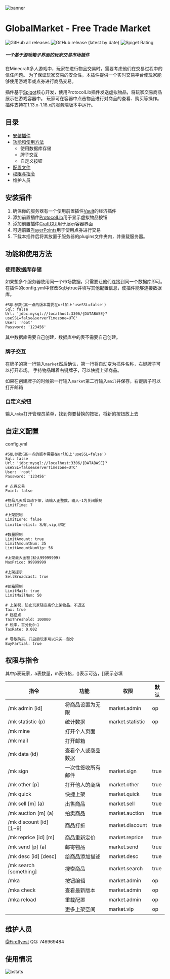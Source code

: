 ![banner](https://attachment.mcbbs.net/data/myattachment/forum/202208/01/095315xb0ciuzks5cgb0i5.png)
# GlobalMarket - Free Trade Market
![GitHub all releases](https://img.shields.io/github/downloads/Fireflyest/GlobalMarket/total?style=flat-square)
![GitHub release (latest by date)](https://img.shields.io/github/downloads/Fireflyest/GlobalMarket/latest/total?style=flat-square)
![Spiget Rating](https://img.shields.io/spiget/rating/103933?style=flat-square)
##### 一个基于游戏箱子界面的玩家交易市场插件
在Minecraft多人游戏中，玩家在进行物品交易时，需要考虑他们在交易过程中的信任问题。
为了保证玩家交易的安全性，本插件提供一个实时交易平台使玩家能够使用游戏币或点券进行商品交易。

插件基于[Spigot](https://www.spigotmc.org/)核心开发，使用ProtocolLib插件发送虚拟物品，将玩家交易商品展示在游戏容器中。
玩家可在容器中点击物品进行对商品的查看、购买等操作。
插件支持在1.13.x-1.18.x的服务端版本中运行。

## 目录
* [安装插件](#安装插件)
* [功能和使用方法](#功能和使用方法)
  * 使用数据库存储
  * 牌子交互
  * 自定义按钮
* [配置文件](#自定义配置)
* [权限与指令](#权限与指令)
* 维护人员

## 安装插件
1. 确保你的服务器有一个使用前置插件[Vault](https://www.spigotmc.org/resources/vault.34315/)的经济插件
2. 添加前置插件[ProtocolLib](https://www.spigotmc.org/resources/protocollib.1997/)用于显示虚拟物品按钮
3. 添加前置插件[CraftGUI](https://github.com/Fireflyest/CraftGUI)用于展示容器界面
4. 可选前置[PlayerPoints](https://www.spigotmc.org/resources/playerpoints.80745/)用于使用点券进行交易
5. 下载本插件后将其放置于服务器的plugins文件夹内，并重载服务器。

## 功能和使用方法
### 使用数据库存储
如果想多个服务器使用同一个市场数据，只需要让他们连接到同一个数据库即可。
在插件的config.yml中修改Sql为true并填写其他配置信息，使插件能够连接数据库。
```
#SQL参数(高一点的版本需要在url加上'useSSL=false')
Sql: false
Url: 'jdbc:mysql://localhost:3306/{DATABASE}?useSSL=false&serverTimezone=UTC'
User: 'root'
Password: '123456'
```
其中数据库需要自己创建，数据库中的表不需要自己创建。

### 牌子交互
在牌子的第一行输入`market`然后确认，第一行将自动变为插件名称，右键牌子可以打开市场。
手持物品蹲着右键牌子，可以快捷上架商品。

如果在创建牌子的时候第一行输入`market`第二行输入`mail`并保存，右键牌子可以打开邮箱

### 自定义按钮
输入`/mka`打开管理员菜单，找到你要替换的按钮，将新的按钮放上去

## 自定义配置
config.yml
```
#SQL参数(高一点的版本需要在url加上'useSSL=false')
Sql: false
Url: 'jdbc:mysql://localhost:3306/{DATABASE}?useSSL=false&serverTimezone=UTC'
User: 'root'
Password: '123456'

# 点券交易
Point: false

#物品几天后自动下架，请输入正整数，输入-1为关闭限制
LimitTime: 7

#上架限制
LimitLore: false
LimitLoreList: 私有,vip,绑定

#数量限制
LimitAmount: true
LimitAmountNum: 35
LimitAmountNumVip: 56

#上架最大金额(默认99999999)
MaxPrice: 99999999

#上架提示
SellBroadcast: true

#邮箱限制
LimitMail: true
LimitMailNum: 50

# 上架税，防止玩家随意高价上架物品，不退还
Tax: true
# 起征点
TaxThreshold: 100000
# 税率，百分比0~1
TaxRate: 0.002

# 零散购买，开启后玩家可以只买一部分
BuyPartial: true
```

## 权限与指令
其中p表玩家，a表数量，m表价格，()表示可选，[]表示必填


| 指令                      | 功能        | 权限               | 默认   |
|-------------------------|-----------|------------------|------|
| /mk admin [id]          | 将商品设置为无限  | market.admin     | op   |
| /mk statistic (p)       | 统计数据      | market.statistic | op   |
| /mk mine                | 打开个人页面    |                  |      |
| /mk mail                | 打开邮箱      |                  |      |
| /mk data (id)           | 查看个人或商品数据 |                  |      |
| /mk sign                | 一次性签收所有邮件 | market.sign      | true |
| /mk other [p]           | 打开他人的商店   | market.other     | true |
| /mk quick               | 快捷上架      | market.quick     | true |
| /mk sell [m] (a)        | 出售商品      | market.sell      | true |
| /mk auction [m] (a)     | 拍卖商品      | market.auction   | true |
| /mk discount [id] [1~9] | 商品打折      | market.discount  | true |
| /mk reprice [id] [m]    | 商品重新定价    | market.reprice   | true |
| /mk send [p] (a)        | 邮寄物品      | market.send      | true |
| /mk desc [id] [desc]    | 给商品添加描述   | market.desc      | true |
| /mk search [something]  | 搜索商品      | market.search    | true |
| /mka                    | 按钮编辑      | market.admin     | op   |
| /mka check              | 查看最新版本    | market.admin     | op   |
| /mka reload             | 重载配置      | market.admin     | op   |
|                         | 更多上架空间    | market.vip       | op   |

## 维护人员
[@Fireflyest](https://github.com/Fireflyest) QQ: 746969484

## 使用情况
![bstats](https://bstats.org/signatures/bukkit/GlobalMarket.svg)
